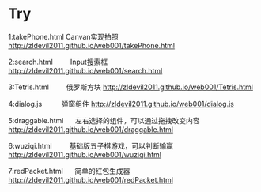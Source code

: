 # Try
1:takePhone.html      Canvan实现拍照   http://zldevil2011.github.io/web001/takePhone.html

2:search.html         Input搜索框      http://zldevil2011.github.io/web001/search.html

3:Tetris.html         俄罗斯方块       http://zldevil2011.github.io/web001/Tetris.html 

4:dialog.js           弹窗组件         http://zldevil2011.github.io/web001/dialog.js

5:draggable.html      左右选择的组件，可以通过拖拽改变内容     http://zldevil2011.github.io/web001/draggable.html

6:wuziqi.html         基础版五子棋游戏，可以判断输赢          http://zldevil2011.github.io/web001/wuziqi.html

7:redPacket.html      简单的红包生成器                      http://zldevil2011.github.io/web001/redPacket.html

